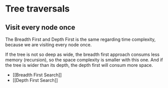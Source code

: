 # Tree traversals

## Visit every node once
The Breadth First and Depth First is the same regarding time complexity, because we are visiting every node once. 

If the tree is not so deep as wide, the breadth first approach consums less memory (recursion), so the space complexity is smaller with this one. And if the tree is wider than its depth, the depth first will consum more space. 
- [[Breadth First Search]]
- [[Depth First Search]]

